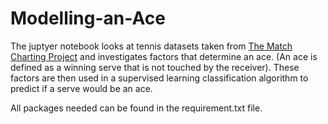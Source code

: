 # Modelling-an-Ace
The juptyer notebook looks at tennis datasets taken from [The Match Charting Project](https://github.com/JeffSackmann/tennis_MatchChartingProject) and investigates factors that determine an ace. (An ace is defined as a winning serve that is not touched by the receiver). These factors are then used in a supervised learning classification algorithm to predict if a serve would be an ace. 

All packages needed can be found in the requirement.txt file. 

